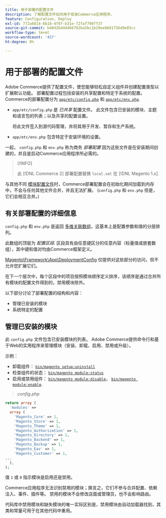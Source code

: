 ```yaml
---
title: 用于部署的配置文件
description: 了解配置文件如何用于安装Commerce应用程序。
feature: Configuration, Deploy
exl-id: 772a6814-6b18-4f8f-b31e-72faf790ff37
source-git-commit: b40d2bd4d466782ba5bc1b29ee8681756d9e85cc
workflow-type: tm+mt
source-wordcount: '457'
ht-degree: 0%

---
```


# 用于部署的配置文件

Adobe Commerce提供了配置文件，使您能够轻松自定义组件并创建配置类型以扩展默认功能。 部署配置过程包括安装的共享配置和特定于系统的配置。 Commerce的部署配置分为 [`app/etc/config.php`](../reference/config-reference-configphp.md) 和 [`app/etc/env.php`](../reference/config-reference-envphp.md).

- `app/etc/config.php` 是 _已共享_ 配置文件。
此文件包含已安装的模块、主题和语言包的列表；以及共享的配置设置。

   将此文件签入到源代码管理，并将其用于开发、暂存和生产系统。

- `app/etc/env.php` 包含特定于安装环境的设置。

一起， `config.php` 和 `env.php` 称为商务 _部署配置_ 因为这些文件是在安装期间创建的，并且是启动Commerce应用程序所必需的。

>[!INFO]
>
>此 [!DNL Commerce 2] 部署配置替换 `local.xml` 在 [!DNL Magento 1.x].

与其他不同 [模块配置文件](../reference/module-files.md)时，Commerce部署配置会在初始化期间加载到内存中，不会与任何其他文件合并，并且无法扩展。 (`config.php` 和 `env.php` 但是，它们会相互合并。)

## 有关部署配置的详细信息

`config.php` 和 `env.php` 是返回 [多维关联数组](https://www.w3schools.com:443/php/php_arrays.asp)，这基本上是配置参数和值的分层排列。

此数组的顶层为 _配置区段_. 区段具有由任意键区分的任意内容（标量值或嵌套数组），其中键和值对均由Commerce框架定义。

[Magento\Framework\App\DeploymentConfig](https://github.com/magento/magento2/blob/2.4/lib/internal/Magento/Framework/App/DeploymentConfig.php) 仅提供对这些部分的访问，但不允许您扩展它们。

在下一个层次中，每个区段中的项目按照模块顺序定义排序，该顺序是通过合并所有模块的配置文件得到的，禁用模块除外。

以下部分讨论了部署配置的结构和内容：

- 管理已安装的模块
- 系统特定的配置

## 管理已安装的模块

此 `config.php` 文件包含已安装模块的列表。 Adobe Commerce提供命令行和基于Web的实用程序来管理模块（安装、卸载、启用、禁用或升级）。

示例：

- 卸载组件： [`bin/magento setup:uninstall`](../../installation/tutorials/uninstall-modules.md)
- 检查组件的状态： [`bin/magento module:status`](https://devdocs.magento.com/guides/v2.4/reference/cli/magento.html#modulestatus)
- 启用或禁用组件： [`bin/magento module:disable`](../../installation/tutorials/manage-modules.md)， [`bin/magento module:enable`](../../installation/tutorials/manage-modules.md).

> _config.php_

```php
return array (
  'modules' =>
  array (
    'Magento_Core' => 1,
    'Magento_Store' => 1,
    'Magento_Theme' => 1,
    'Magento_Authorization' => 1,
    'Magento_Directory' => 1,
    'Magento_Backend' => 1,
    'Magento_Backup' => 1,
    'Magento_Eav' => 1,
    'Magento_Customer' => 1,
...
  ),
);
```

值 `1` 或 `0` 指示模块是启用还是禁用。

Commerce应用程序无法识别禁用的模块；换言之，它们不参与合并配置、依赖注入、事件、插件等。 禁用的模块不会修改店面或管理员，也不会影响路由。

代码库中禁用模块和缺失模块的唯一实际区别是，禁用模块由自动加载器找到，其类和常量可用于在其他代码中重用。
